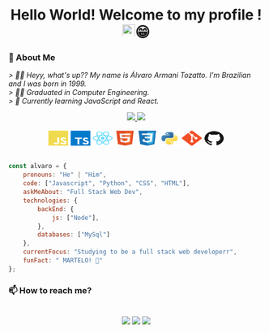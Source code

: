 <h1 align="center">Hello World! Welcome to my profile ! <img src="https://media.giphy.com/media/hvRJCLFzcasrR4ia7z/giphy.gif" width="25px" height="25px">😁 </h1>


<div>
 <h3>🧑 About Me </h3>
   <p><em>
      > 🧑‍💻  Heyy, what's up??  My name is Álvaro Armani Tozatto. I'm Brazilian and I was born in 1999. <br>
      > 🧑‍🎓  Graduated in Computer Engineering.  <br>
      > 🌱  Currently learning JavaScript and React.
   </em></p>
 
</div>
<div align="center" class="Status">
   <a href="https://github.com/alvaroarmani/github-readme-stats">
    <img height="150em" src="https://github-readme-stats.vercel.app/api?username=alvaroarmani&show_icons=true&layout=compact&include_all_commits=true&count_private=true">
    <img height="150em" src="https://github-readme-stats.vercel.app/api/top-langs/?username=alvaroarmani&layout=compact">
    </a>
</div>

<div class="Icons" style="display: inline_block" align="center"><br>
   <img align="center" alt="Alvaro-Js" height="30" width="40" src="https://raw.githubusercontent.com/devicons/devicon/master/icons/javascript/javascript-plain.svg">
   <img align="center" alt="Alvaro-Ts" height="30" width="40" src="https://raw.githubusercontent.com/devicons/devicon/master/icons/typescript/typescript-plain.svg">
   <img align="center" alt="Alvaro-React" height="30" width="40" src="https://raw.githubusercontent.com/devicons/devicon/master/icons/react/react-original.svg">
   <img align="center" alt="Alvaro-HTML" height="30" width="40" src="https://raw.githubusercontent.com/devicons/devicon/master/icons/html5/html5-original.svg">
   <img align="center" alt="Alvaro-CSS" height="30" width="40" src="https://raw.githubusercontent.com/devicons/devicon/master/icons/css3/css3-original.svg">
   <img align="center" alt="Alvaro-Python" height="30" width="40" src="https://raw.githubusercontent.com/devicons/devicon/master/icons/python/python-original.svg">
  <img align="center" alt="Alvaro-Git" height="30" width="40" src="https://raw.githubusercontent.com/devicons/devicon/master/icons/git/git-original.svg">
  <img align="center" alt="Alvaro-GitHub" height="30" width="40" src="https://raw.githubusercontent.com/devicons/devicon/master/icons/github/github-original.svg">
</div>
 
<br>
 
 ```javascript
 const alvaro = {
     pronouns: "He" | "Him",
     code: ["Javascript", "Python", "CSS", "HTML"],
     askMeAbout: "Full Stack Web Dev",
     technologies: {
         backEnd: {
             js: ["Node"],
         },
         databases: ["MySql"]
     },
     currentFocus: "Studying to be a full stack web developerr",
     funFact: " MARTELO! 🔨"
 };
 ```

 <h3>📫 How to reach me?</h3>

<div class="Icons" style="display: inline_block" align="center"><br>
   <a href="https://www.linkedin.com/in/alvaroarmani/"><img align="center" height="30"  src="https://www.vectorlogo.zone/logos/linkedin/linkedin-icon.svg"></a>
 <a href="https://www.instagram.com/aarmanitozatto/"><img align="center" height="30"  src="https://www.vectorlogo.zone/logos/instagram/instagram-icon.svg"></a>
 <a href="mailto:alvaroarmani33@gmail.com"><img align="center" height="30" src="https://www.vectorlogo.zone/logos/gmail/gmail-icon.svg"></a>
</div>
